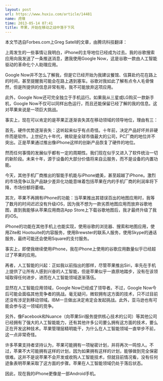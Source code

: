 ```yaml
---
layout: post
url: https://www.huxiu.com/article/14481
name: 虎嗅
time: 2013-05-14 07:41
title: 苹果，开始在移动之战中落于下风
---
```

本文节选自Forbes.com上Greg Satell的文章，由腾讯科技翻译：

上周发生的一些事情让我明白，iPhone的主导地位已经成为过去。我的谷歌搜索应用向我发送了一条推送消息，邀我使用Google Now，这是谷歌一款由人工智能驱动的革命化个人助理应用。

Google Now并不怎么了解我，但是它已经开始为我建议餐馆、估算赴约花在路上的时间，甚至提醒我可能会在路上遇到塞车。谷歌对我如此了解有点令人毛骨悚然，但是所提供的信息非常有用，我不可能放弃这项应用。

此外，Google Now还可完全独立于手机运行。如果我从三星或LG购买一款新手机，Google Now不仅可以同样出色运行，而且还能保留已经了解的我的信息。这对苹果来说是一项巨大挑战。

事实上，现在可以肯定的是苹果正逐渐丧失其在移动领域的领导地位，理由有三：

首先，硬件优势逐渐丧失：这听起来似乎有点奇怪。十年前，决定产品好坏并非硬件而是软件。上世纪九十年代，微软是全球市值最大的公司，PC厂商的地位并不突出。正是苹果通过推出像iPhone这样的创新产品恢复了硬件的地位。

然而任何事情的发展似乎都有一定的周期性。我们现在似乎又进入了软件统治一切的新阶段。未来十年，源于设备的大部分价值将来自云服务，而不是设备的内置功能。

今天，其他手机厂商推出的智能手机能与iPhone媲美，甚至超越了iPhone。激烈的市场竞争以及产品缺少差异化功能意味着包括苹果在内的手机厂商的利润率将下降，市场份额将萎缩。

其次，苹果不再拥有iPhone的功能：当苹果推出其错误百出的地图应用时，我等了数月的时间迟迟没有升级iOS，因为我不想为一款劣质地图应用而放弃谷歌地图，直到我能够从苹果应用商店App Store上下载谷歌地图后，我才最终升级了我的iOS。

iPhone的功能在其他手机上也能实现，使用谷歌的浏览器、搜索和地图应用，使用Zite和 Hootsuite的内容服务，使用Brewster的联系人服务，使用Skype的通话服务，最终可能还会使用Square的支付服务。

事实上，即使我继续使用iPhone，我在iPhone上使用的谷歌应用数量似乎已经超过了苹果的应用。

再者，人工智能的兴起：正如我以前指出的那样，尽管苹果推出Siri，率先在手机上提供了让所有人感到兴奋的人工智能，但是苹果似乎一直原地踏步，没有在该领域取得任何进步，进而在人工智能领域逐渐落伍。

显然在人工智能应用领域，Google Now已经成了领导者。不过，Google Now今后可能会面临其他竞争者的挑战。毫无疑问，微软拥有这方面的技术，只不过目前还没有涉足到移动领域。IBM一旦做出决定肯定会发起挑战。此外，亚马逊也有可能会参与这一领域的竞争。

另外，像Facebook和Nuance（向苹果Siri服务提供核心技术的公司）等其他公司已经拥有了强大的人工智能能力，还有其他许多公司要么拥有这方面的技术，要么正在开发这种技术。苹果管理层精明能干，为什么在人工智能领域一直举步不前，这一点非常奇怪。

许多苹果支持者坚持认为，苹果可能拥有一项秘密计划，并将再次一鸣惊人。不过，苹果不大可能拥有这样的计划，因为如果拥有这样的计划，能够做到完全保密很难。这并不是说苹果不会开发或收购人工智能技术，但就目前情况看，没有任何迹象表明苹果采取了这方面的步骤。苹果在人工智能领域仍处于落后状态。

因此，现在我的iPhone更像是一部Android手机。

